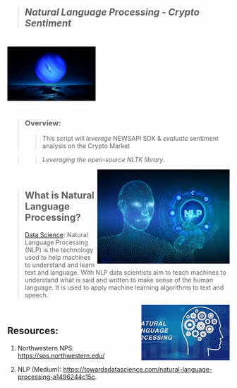 >## *Natural Language Processing - Crypto Sentiment*  
#

<img src="Images/neptune.jpg" align="center" width="200px"/>
<br clear="center"/>


#

>### Overview: 
>> This script will *leverage* NEWSAPI SDK & *evaluate* sentiment analysis on the Crypto Market

>> *Leveraging the open-source NLTK library*.

<img src="Images/NLP.jfif" align="right" width="300px"/>
<br clear="center"/>


>## What is Natural Language Processing?
> [Data Science](https://towardsdatascience.com/natural-language-processing-a1496244c15c): Natural Language Processing (NLP) is the technology used to help machines to understand and learn text and language. With NLP data scientists aim to teach machines to understand what is said and written to make sense of the human language. It is used to apply machine learning algorithms to text and speech.
>
<img src="Images/NLP2.jfif" align="right" width="200px"/>
<br clear="center"/>

## Resources:
1. Northwestern NPS:
https://sps.northwestern.edu/

2. NLP (Medium):
https://towardsdatascience.com/natural-language-processing-a1496244c15c.
